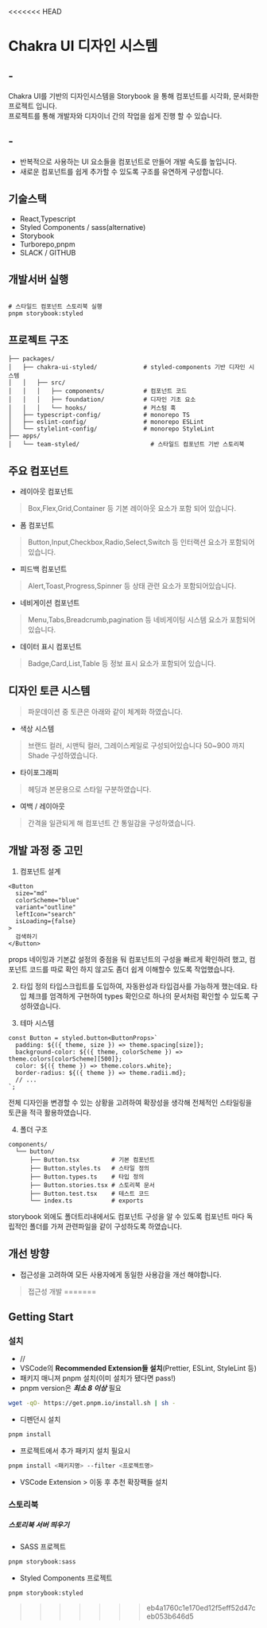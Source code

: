 <<<<<<< HEAD
# Chakra UI 디자인 시스템 

## -
Chakra UI를 기반의 디자인시스템을 Storybook 을 통해 컴포넌트를 시각화, 문서화한 프로젝트 입니다.   
프로젝트를 통해 개발자와 디자이너 간의 작업을 쉽게 진행 할 수 있습니다.

## -
* 반복적으로 사용하는 UI 요소들을 컴포넌트로 만들어 개발 속도를 높입니다.
* 새로운 컴포넌트를 쉽게 추가할 수 있도록 구조를 유연하게 구성합니다.

## 기술스택

* React,Typescript
* Styled Components / sass(alternative)
* Storybook
* Turborepo,pnpm
* SLACK / GITHUB 

## 개발서버 실행
```

# 스타일드 컴포넌트 스토리북 실행
pnpm storybook:styled

```

## 프로젝트 구조 

```
├── packages/
│   ├── chakra-ui-styled/             # styled-components 기반 디자인 시스템
│   │   ├── src/
│   │   │   ├── components/           # 컴포넌트 코드
│   │   │   ├── foundation/           # 디자인 기초 요소
│   │   │   └── hooks/                # 커스텀 훅
│   ├── typescript-config/            # monorepo TS
│   ├── eslint-config/                # monorepo ESLint
│   └── stylelint-config/             # monorepo StyleLint
├── apps/
│   └── team-styled/                    # 스타일드 컴포넌트 기반 스토리북
```

## 주요 컴포넌트

* 레이아웃 컴포넌트
> Box,Flex,Grid,Container 등 기본 레이아웃 요소가 포함 되어 있습니다.
* 폼 컴포넌트
> Button,Input,Checkbox,Radio,Select,Switch 등 인터랙션 요소가 포함되어 있습니다. 
* 피드백 컴포넌트
> Alert,Toast,Progress,Spinner 등 상태 관련 요소가 포함되어있습니다.
* 네비게이션 컴포넌트
> Menu,Tabs,Breadcrumb,pagination 등 네비게이팅 시스템 요소가 포함되어 있습니다.
* 데이터 표시 컴포넌트
> Badge,Card,List,Table 등 정보 표시 요소가 포함되어 있습니다. 

## 디자인 토큰 시스템
> 파운데이션 중 토큰은  아래와 같이 체계화 하였습니다.

* 색상 시스템
> 브랜드 컬러, 시맨틱 컬러, 그레이스케일로 구성되어있습니다 50~900 까지 Shade 구성하였습니다.
* 타이포그래피
> 헤딩과 본문용으로 스타일 구분하였습니다.
* 여백 / 레이아웃
> 간격을 일관되게 해 컴포넌트 간 통일감을 구성하였습니다. 


## 개발 과정 중 고민

1. 컴포넌트 설계
```
<Button 
  size="md"
  colorScheme="blue"
  variant="outline"
  leftIcon="search"
  isLoading={false}
>
  검색하기
</Button>
```
props 네이밍과 기본값 설정의 중점을 둬 컴포넌트의 구성을 빠르게 확인하려 했고,
컴포넌트 코드를 따로 확인 하지 않고도 좀더 쉽게 이해할수 있도록 작업했습니다.

2. 타입 정의
타입스크립트를 도입하여, 자동완성과 타입검사를 가능하게 했는데요. 타입 체크를
엄격하게 구현하여 types 확인으로 하나의 문서처럼 확인할 수 있도록 구성하였습니다.

3. 테마 시스템
```
const Button = styled.button<ButtonProps>`
  padding: ${({ theme, size }) => theme.spacing[size]};
  background-color: ${({ theme, colorScheme }) => theme.colors[colorScheme][500]};
  color: ${({ theme }) => theme.colors.white};
  border-radius: ${({ theme }) => theme.radii.md};
  // ...
`;
```
전체 디자인을 변경할 수 있는 상황을 고려하여 확장성을 생각해 전체적인 스타일링을 토큰을 적극 활용하였습니다.

4. 폴더 구조
```
components/
  └── button/
      ├── Button.tsx         # 기본 컴포넌트
      ├── Button.styles.ts   # 스타일 정의
      ├── Button.types.ts    # 타입 정의
      ├── Button.stories.tsx # 스토리북 문서
      ├── Button.test.tsx    # 테스트 코드
      └── index.ts           # exports 
```
storybook 외에도 폴더트리내에서도 컴포넌트 구성을 알 수 있도록 컴포넌트 마다 독립적인 폴더를 가져  관련파일을 같이 구성하도록 하였습니다.


## 개선 방향
* 접근성을 고려하여 모든 사용자에게 동일한 사용감을 개선 해야합니다. 
> 접근성 개발
=======
## Getting Start

### 설치
- //
- VSCode의 **Recommended Extension들 설치**(Prettier, ESLint, StyleLint 등)
- 패키지 매니져 pnpm 설치(이미 설치가 됐다면 pass!)
- pnpm version은 **_최소 8 이상_** 필요

```bash
wget -qO- https://get.pnpm.io/install.sh | sh -
```

- 디펜던시 설치

```bash
pnpm install
```

- 프로젝트에서 추가 패키지 설치 필요시

```bash
pnpm install <패키지명> --filter <프로젝트명>
```

- VSCode Extension > 이동 후 추천 확장팩들 설치

### 스토리북

##### 스토리북 서버 띄우기

- SASS 프로젝트

```bash
pnpm storybook:sass
```

- Styled Components 프로젝트

```bash
pnpm storybook:styled
```
>>>>>>> eb4a1760c1e170ed12f5eff52d47ceb053b646d5
